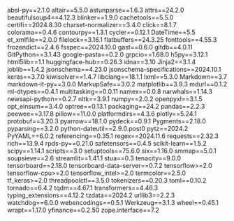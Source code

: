 absl-py==2.1.0
altair==5.5.0
astunparse==1.6.3
attrs==24.2.0
beautifulsoup4==4.12.3
blinker==1.9.0
cachetools==5.5.0
certifi==2024.8.30
charset-normalizer==3.4.0
click==8.1.7
colorama==0.4.6
contourpy==1.3.1
cycler==0.12.1
DateTime==5.5
et_xmlfile==2.0.0
filelock==3.16.1
flatbuffers==24.3.25
fonttools==4.55.3
frozendict==2.4.6
fsspec==2024.10.0
gast==0.6.0
gitdb==4.0.11
GitPython==3.1.43
google-pasta==0.2.0
grpcio==1.68.0
h5py==3.12.1
html5lib==1.1
huggingface-hub==0.26.3
idna==3.10
Jinja2==3.1.4
joblib==1.4.2
jsonschema==4.23.0
jsonschema-specifications==2024.10.1
keras==3.7.0
kiwisolver==1.4.7
libclang==18.1.1
lxml==5.3.0
Markdown==3.7
markdown-it-py==3.0.0
MarkupSafe==3.0.2
matplotlib==3.9.3
mdurl==0.1.2
ml-dtypes==0.4.1
multitasking==0.0.11
namex==0.0.8
narwhals==1.14.3
newsapi-python==0.2.7
nltk==3.9.1
numpy==2.0.2
openpyxl==3.1.5
opt_einsum==3.4.0
optree==0.13.1
packaging==24.2
pandas==2.2.3
peewee==3.17.8
pillow==11.0.0
platformdirs==4.3.6
plotly==5.24.1
protobuf==3.20.3
pyarrow==18.1.0
pydeck==0.9.1
Pygments==2.18.0
pyparsing==3.2.0
python-dateutil==2.9.0.post0
pytz==2024.2
PyYAML==6.0.2
referencing==0.35.1
regex==2024.11.6
requests==2.32.3
rich==13.9.4
rpds-py==0.21.0
safetensors==0.4.5
scikit-learn==1.5.2
scipy==1.14.1
scripts==3.0
setuptools==75.6.0
six==1.16.0
smmap==5.0.1
soupsieve==2.6
streamlit==1.41.1
stua==0.3
tenacity==9.0.0
tensorboard==2.18.0
tensorboard-data-server==0.7.2
tensorflow>=2.0
tensorflow-cpu>=2.0
tensorflow_intel>=2.0
termcolor==2.5.0
tf_keras>=2.0
threadpoolctl==3.5.0
tokenizers==0.20.3
toml==0.10.2
tornado==6.4.2
tqdm==4.67.1
transformers==4.46.3
typing_extensions==4.12.2
tzdata==2024.2
urllib3==2.2.3
watchdog==6.0.0
webencodings==0.5.1
Werkzeug==3.1.3
wheel==0.45.1
wrapt==1.17.0
yfinance==0.2.50
zope.interface==7.2



